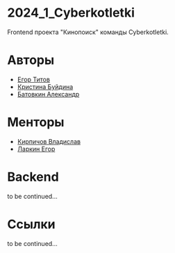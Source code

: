 # 2024_1_Cyberkotletki

Frontend проекта "Кинопоиск" команды Cyberkotletki.

# Авторы

- <a href="https://github.com/EGRoBBeRTiT">Егор Титов</a>
- <a href="https://github.com/KristinaBu">Кристина Буйдина</a>
- <a href="https://github.com/blackHATred">Батовкин Александр</a>

# Менторы
- <a href="https://github.com/VladislavKirpichov">Кирпичов Владислав</a>
- <a href="https://github.com/WhoIsYgim">Ларкин Егор</a>

# Backend
to be continued...

# Ссылки
to be continued...

